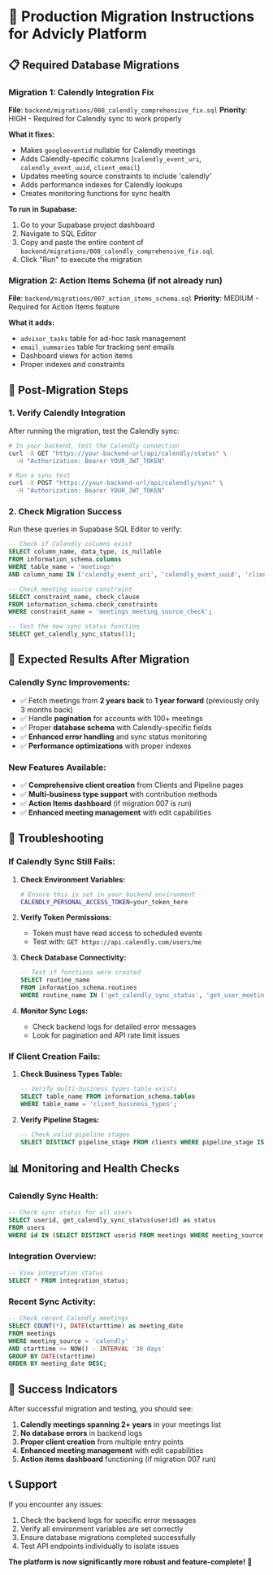 # 🚀 Production Migration Instructions for Advicly Platform

## 📋 **Required Database Migrations**

### **Migration 1: Calendly Integration Fix**
**File**: `backend/migrations/008_calendly_comprehensive_fix.sql`
**Priority**: HIGH - Required for Calendly sync to work properly

**What it fixes:**
- Makes `googleeventid` nullable for Calendly meetings
- Adds Calendly-specific columns (`calendly_event_uri`, `calendly_event_uuid`, `client_email`)
- Updates meeting source constraints to include 'calendly'
- Adds performance indexes for Calendly lookups
- Creates monitoring functions for sync health

**To run in Supabase:**
1. Go to your Supabase project dashboard
2. Navigate to SQL Editor
3. Copy and paste the entire content of `backend/migrations/008_calendly_comprehensive_fix.sql`
4. Click "Run" to execute the migration

### **Migration 2: Action Items Schema (if not already run)**
**File**: `backend/migrations/007_action_items_schema.sql`
**Priority**: MEDIUM - Required for Action Items feature

**What it adds:**
- `advisor_tasks` table for ad-hoc task management
- `email_summaries` table for tracking sent emails
- Dashboard views for action items
- Proper indexes and constraints

## 🔧 **Post-Migration Steps**

### **1. Verify Calendly Integration**
After running the migration, test the Calendly sync:

```bash
# In your backend, test the Calendly connection
curl -X GET "https://your-backend-url/api/calendly/status" \
  -H "Authorization: Bearer YOUR_JWT_TOKEN"

# Run a sync test
curl -X POST "https://your-backend-url/api/calendly/sync" \
  -H "Authorization: Bearer YOUR_JWT_TOKEN"
```

### **2. Check Migration Success**
Run these queries in Supabase SQL Editor to verify:

```sql
-- Check if Calendly columns exist
SELECT column_name, data_type, is_nullable
FROM information_schema.columns 
WHERE table_name = 'meetings' 
AND column_name IN ('calendly_event_uri', 'calendly_event_uuid', 'client_email', 'sync_status');

-- Check meeting source constraint
SELECT constraint_name, check_clause
FROM information_schema.check_constraints
WHERE constraint_name = 'meetings_meeting_source_check';

-- Test the new sync status function
SELECT get_calendly_sync_status(1);
```

## 🎯 **Expected Results After Migration**

### **Calendly Sync Improvements:**
- ✅ Fetch meetings from **2 years back** to **1 year forward** (previously only 3 months back)
- ✅ Handle **pagination** for accounts with 100+ meetings
- ✅ Proper **database schema** with Calendly-specific fields
- ✅ **Enhanced error handling** and sync status monitoring
- ✅ **Performance optimizations** with proper indexes

### **New Features Available:**
- ✅ **Comprehensive client creation** from Clients and Pipeline pages
- ✅ **Multi-business type support** with contribution methods
- ✅ **Action Items dashboard** (if migration 007 is run)
- ✅ **Enhanced meeting management** with edit capabilities

## 🚨 **Troubleshooting**

### **If Calendly Sync Still Fails:**

1. **Check Environment Variables:**
   ```bash
   # Ensure this is set in your backend environment
   CALENDLY_PERSONAL_ACCESS_TOKEN=your_token_here
   ```

2. **Verify Token Permissions:**
   - Token must have read access to scheduled events
   - Test with: `GET https://api.calendly.com/users/me`

3. **Check Database Connectivity:**
   ```sql
   -- Test if functions were created
   SELECT routine_name 
   FROM information_schema.routines 
   WHERE routine_name IN ('get_calendly_sync_status', 'get_user_meetings_comprehensive');
   ```

4. **Monitor Sync Logs:**
   - Check backend logs for detailed error messages
   - Look for pagination and API rate limit issues

### **If Client Creation Fails:**

1. **Check Business Types Table:**
   ```sql
   -- Verify multi-business types table exists
   SELECT table_name FROM information_schema.tables 
   WHERE table_name = 'client_business_types';
   ```

2. **Verify Pipeline Stages:**
   ```sql
   -- Check valid pipeline stages
   SELECT DISTINCT pipeline_stage FROM clients WHERE pipeline_stage IS NOT NULL;
   ```

## 📊 **Monitoring and Health Checks**

### **Calendly Sync Health:**
```sql
-- Check sync status for all users
SELECT userid, get_calendly_sync_status(userid) as status
FROM users 
WHERE id IN (SELECT DISTINCT userid FROM meetings WHERE meeting_source = 'calendly');
```

### **Integration Overview:**
```sql
-- View integration status
SELECT * FROM integration_status;
```

### **Recent Sync Activity:**
```sql
-- Check recent Calendly meetings
SELECT COUNT(*), DATE(starttime) as meeting_date
FROM meetings 
WHERE meeting_source = 'calendly' 
AND starttime >= NOW() - INTERVAL '30 days'
GROUP BY DATE(starttime)
ORDER BY meeting_date DESC;
```

## 🎉 **Success Indicators**

After successful migration and testing, you should see:

1. **Calendly meetings spanning 2+ years** in your meetings list
2. **No database errors** in backend logs
3. **Proper client creation** from multiple entry points
4. **Enhanced meeting management** with edit capabilities
5. **Action items dashboard** functioning (if migration 007 run)

## 📞 **Support**

If you encounter any issues:
1. Check the backend logs for specific error messages
2. Verify all environment variables are set correctly
3. Ensure database migrations completed successfully
4. Test API endpoints individually to isolate issues

**The platform is now significantly more robust and feature-complete!** 🚀

